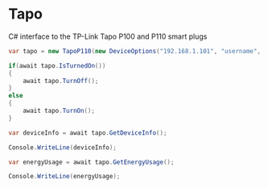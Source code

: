 # Tapo
C# interface to the TP-Link Tapo P100 and P110 smart plugs


```csharp
var tapo = new TapoP110(new DeviceOptions("192.168.1.101", "username", "password"));

if(await tapo.IsTurnedOn())
{
    await tapo.TurnOff();
}
else
{
    await tapo.TurnOn();
}

var deviceInfo = await tapo.GetDeviceInfo();

Console.WriteLine(deviceInfo);

var energyUsage = await tapo.GetEnergyUsage();

Console.WriteLine(energyUsage);
```

